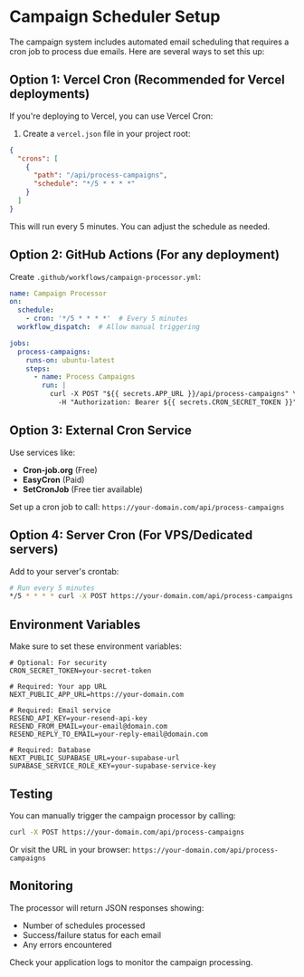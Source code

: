 # Campaign Scheduler Setup

The campaign system includes automated email scheduling that requires a cron job to process due emails. Here are several ways to set this up:

## Option 1: Vercel Cron (Recommended for Vercel deployments)

If you're deploying to Vercel, you can use Vercel Cron:

1. Create a `vercel.json` file in your project root:

```json
{
  "crons": [
    {
      "path": "/api/process-campaigns",
      "schedule": "*/5 * * * *"
    }
  ]
}
```

This will run every 5 minutes. You can adjust the schedule as needed.

## Option 2: GitHub Actions (For any deployment)

Create `.github/workflows/campaign-processor.yml`:

```yaml
name: Campaign Processor
on:
  schedule:
    - cron: '*/5 * * * *'  # Every 5 minutes
  workflow_dispatch:  # Allow manual triggering

jobs:
  process-campaigns:
    runs-on: ubuntu-latest
    steps:
      - name: Process Campaigns
        run: |
          curl -X POST "${{ secrets.APP_URL }}/api/process-campaigns" \
            -H "Authorization: Bearer ${{ secrets.CRON_SECRET_TOKEN }}"
```

## Option 3: External Cron Service

Use services like:
- **Cron-job.org** (Free)
- **EasyCron** (Paid)
- **SetCronJob** (Free tier available)

Set up a cron job to call: `https://your-domain.com/api/process-campaigns`

## Option 4: Server Cron (For VPS/Dedicated servers)

Add to your server's crontab:

```bash
# Run every 5 minutes
*/5 * * * * curl -X POST https://your-domain.com/api/process-campaigns
```

## Environment Variables

Make sure to set these environment variables:

```env
# Optional: For security
CRON_SECRET_TOKEN=your-secret-token

# Required: Your app URL
NEXT_PUBLIC_APP_URL=https://your-domain.com

# Required: Email service
RESEND_API_KEY=your-resend-api-key
RESEND_FROM_EMAIL=your-email@domain.com
RESEND_REPLY_TO_EMAIL=your-reply-email@domain.com

# Required: Database
NEXT_PUBLIC_SUPABASE_URL=your-supabase-url
SUPABASE_SERVICE_ROLE_KEY=your-supabase-service-key
```

## Testing

You can manually trigger the campaign processor by calling:

```bash
curl -X POST https://your-domain.com/api/process-campaigns
```

Or visit the URL in your browser: `https://your-domain.com/api/process-campaigns`

## Monitoring

The processor will return JSON responses showing:
- Number of schedules processed
- Success/failure status for each email
- Any errors encountered

Check your application logs to monitor the campaign processing.
